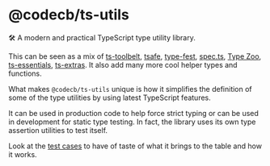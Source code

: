 # @codecb/ts-utils

🛠 A modern and practical TypeScript type utility library.

This can be seen as a mix of [ts-toolbelt](https://github.com/millsp/ts-toolbelt), [tsafe](https://github.com/garronej/tsafe), [type-fest](https://github.com/sindresorhus/type-fest), [spec.ts](https://github.com/aleclarson/spec.ts), [Type Zoo](https://github.com/pelotom/type-zoo), [ts-essentials](https://github.com/ts-essentials/ts-essentials), [ts-extras](https://github.com/sindresorhus/ts-extras). It also add many more cool helper types and functions.

What makes `@codecb/ts-utils` unique is how it simplifies the definition of some of the type utilities by using latest TypeScript features.

It can be used in production code to help force strict typing or can be used in development for static type testing. In fact, the library uses its own type assertion utilities to test itself.

Look at the [test cases](./test/) to have of taste of what it brings to the table and how it works.
